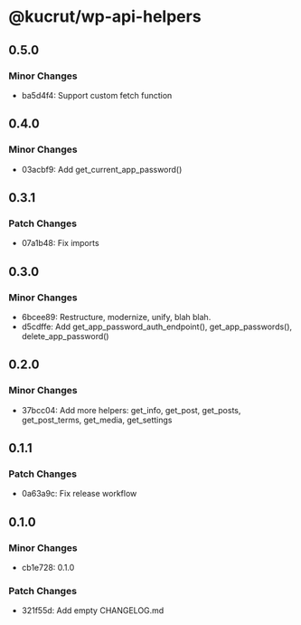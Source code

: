 # @kucrut/wp-api-helpers

## 0.5.0

### Minor Changes

- ba5d4f4: Support custom fetch function

## 0.4.0

### Minor Changes

- 03acbf9: Add get_current_app_password()

## 0.3.1

### Patch Changes

- 07a1b48: Fix imports

## 0.3.0

### Minor Changes

- 6bcee89: Restructure, modernize, unify, blah blah.
- d5cdffe: Add get_app_password_auth_endpoint(), get_app_passwords(), delete_app_password()

## 0.2.0

### Minor Changes

- 37bcc04: Add more helpers: get_info, get_post, get_posts, get_post_terms, get_media, get_settings

## 0.1.1

### Patch Changes

- 0a63a9c: Fix release workflow

## 0.1.0

### Minor Changes

- cb1e728: 0.1.0

### Patch Changes

- 321f55d: Add empty CHANGELOG.md

